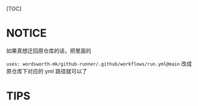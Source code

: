 [TOC]

# NOTICE

如果真想迁回原仓库的话，把里面的

`uses: wordsworth-mk/github-runner/.github/workflows/run.yml@main` 改成原仓库下对应的 yml 路径就可以了

# TIPS
